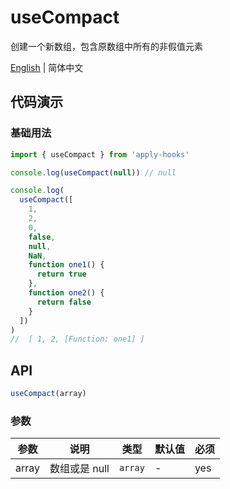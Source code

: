 # useCompact

创建一个新数组，包含原数组中所有的非假值元素

[English](https://github.com/a572251465/w-hooks/blob/main/packages/src/useCompact/index.en-US.md) | 简体中文

## 代码演示

### 基础用法

```js
import { useCompact } from 'apply-hooks'

console.log(useCompact(null)) // null

console.log(
  useCompact([
    1,
    2,
    0,
    false,
    null,
    NaN,
    function one1() {
      return true
    },
    function one2() {
      return false
    }
  ])
)
//  [ 1, 2, [Function: one1] ]
```

## API

```typescript
useCompact(array)
```

### 参数

| 参数  | 说明          | 类型    | 默认值 | 必须 |
| ----- | ------------- | ------- | ------ | ---- |
| array | 数组或是 null | `array` | -      | yes  |
